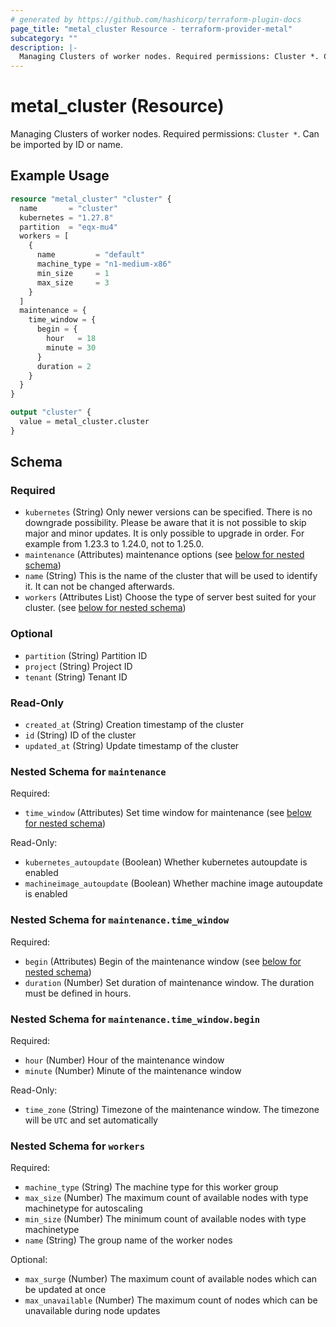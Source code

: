 ```yaml
---
# generated by https://github.com/hashicorp/terraform-plugin-docs
page_title: "metal_cluster Resource - terraform-provider-metal"
subcategory: ""
description: |-
  Managing Clusters of worker nodes. Required permissions: Cluster *. Can be imported by ID or name.
---
```


# metal_cluster (Resource)

Managing Clusters of worker nodes. Required permissions: `Cluster *`. Can be imported by ID or name.

## Example Usage

```terraform
resource "metal_cluster" "cluster" {
  name       = "cluster"
  kubernetes = "1.27.8"
  partition  = "eqx-mu4"
  workers = [
    {
      name         = "default"
      machine_type = "n1-medium-x86"
      min_size     = 1
      max_size     = 3
    }
  ]
  maintenance = {
    time_window = {
      begin = {
        hour   = 18
        minute = 30
      }
      duration = 2
    }
  }
}

output "cluster" {
  value = metal_cluster.cluster
}
```

<!-- schema generated by tfplugindocs -->
## Schema

### Required

- `kubernetes` (String) Only newer versions can be specified. There is no downgrade possibility.
			Please be aware that it is not possible to skip major and minor updates.
			It is only possible to upgrade in order. For example from 1.23.3 to 1.24.0, not to 1.25.0.
- `maintenance` (Attributes) maintenance options (see [below for nested schema](#nestedatt--maintenance))
- `name` (String) This is the name of the cluster that will be used to identify it. It can not be changed afterwards.
- `workers` (Attributes List) Choose the type of server best suited for your cluster. (see [below for nested schema](#nestedatt--workers))

### Optional

- `partition` (String) Partition ID
- `project` (String) Project ID
- `tenant` (String) Tenant ID

### Read-Only

- `created_at` (String) Creation timestamp of the cluster
- `id` (String) ID of the cluster
- `updated_at` (String) Update timestamp of the cluster

<a id="nestedatt--maintenance"></a>
### Nested Schema for `maintenance`

Required:

- `time_window` (Attributes) Set time window for maintenance (see [below for nested schema](#nestedatt--maintenance--time_window))

Read-Only:

- `kubernetes_autoupdate` (Boolean) Whether kubernetes autoupdate is enabled
- `machineimage_autoupdate` (Boolean) Whether machine image autoupdate is enabled

<a id="nestedatt--maintenance--time_window"></a>
### Nested Schema for `maintenance.time_window`

Required:

- `begin` (Attributes) Begin of the maintenance window (see [below for nested schema](#nestedatt--maintenance--time_window--begin))
- `duration` (Number) Set duration of maintenance window. The duration must be defined in hours.

<a id="nestedatt--maintenance--time_window--begin"></a>
### Nested Schema for `maintenance.time_window.begin`

Required:

- `hour` (Number) Hour of the maintenance window
- `minute` (Number) Minute of the maintenance window

Read-Only:

- `time_zone` (String) Timezone of the maintenance window. The timezone will be `UTC` and set automatically




<a id="nestedatt--workers"></a>
### Nested Schema for `workers`

Required:

- `machine_type` (String) The machine type for this worker group
- `max_size` (Number) The maximum count of available nodes with type machinetype for autoscaling
- `min_size` (Number) The minimum count of available nodes with type machinetype
- `name` (String) The group name of the worker nodes

Optional:

- `max_surge` (Number) The maximum count of available nodes which can be updated at once
- `max_unavailable` (Number) The maximum count of nodes which can be unavailable during node updates
